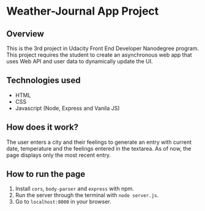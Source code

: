 # Weather-Journal App Project

## Overview
This is the 3rd project in Udacity Front End Developer Nanodegree program.
This project requires the student to create an asynchronous web app that uses Web API and user data to dynamically update the UI. 

## Technologies used
* HTML
* CSS
* Javascript (Node, Express and Vanila JS)

## How does it work?
The user enters a city and their feelings to generate an entry with current date, temperature and the feelings entered in the textarea.
As of now, the page displays only the most recent entry.

## How to run the page
1. Install `cors`, `body-parser` and `express` with npm.
2. Run the server through the terminal with `node server.js`.
3. Go to `localhost:8000` in your browser.
